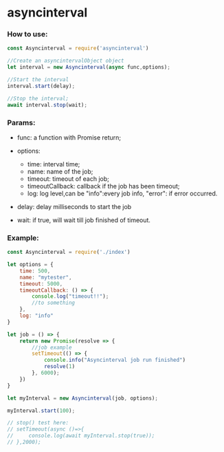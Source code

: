 # asyncinterval

### How to use:
```js
const Asyncinterval = require('asyncinterval')

//Create an asyncintervalObject object
let interval = new Asyncinterval(async func,options);

//Start the interval
interval.start(delay);

//Stop the interval;
await interval.stop(wait);

```
### Params:
- func: a function with Promise return;
- options:
	- time: interval time;
	- name: name of the job;
	- timeout: timeout of each job;
	- timeoutCallback: callback if the job has been timeout;
	- log: log level,can be "info":every job info, "error": if error occurred.

- delay: delay milliseconds to start the job
- wait: if true, will wait till job finished of timeout.

### Example:
```js
const Asyncinterval = require('./index')

let options = {
    time: 500,
    name: "mytester",
    timeout: 5000,
    timeoutCallback: () => {
        console.log("timeout!!");
        //to something
    },
    log: "info"
}

let job = () => {
    return new Promise(resolve => {
        //job example
        setTimeout(() => {
            console.info("Asyncinterval job run finished")
            resolve(1)
        }, 6000);
    })
}

let myInterval = new Asyncinterval(job, options);

myInterval.start(100);

// stop() test here:
// setTimeout(async ()=>{
//     console.log(await myInterval.stop(true));
// },2000);

```